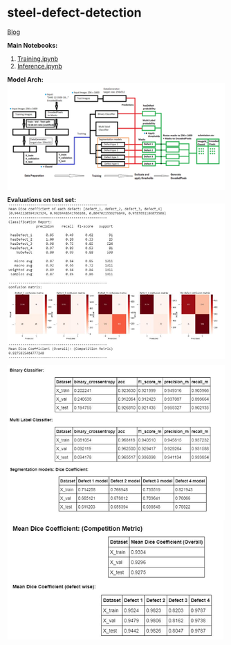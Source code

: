 # steel-defect-detection
[Blog](https://medium.com/@guildbilla/steel-defect-detection-image-segmentation-using-keras-dae8b4f986f0?source=your_stories_page---------------------------)

**Main Notebooks:**
1) [Training.ipynb](https://github.com/rook0falcon/steel-defect-detection/blob/master/Training.ipynb)
2) [Inference.ipynb](https://github.com/rook0falcon/steel-defect-detection/blob/master/Inference.ipynb)

**Model Arch:**
<img src='model_arch_new.jpg' width=800px align=middle>
<br>

**Evaluations on test set:**
<img src='test_set.JPG' width=800px align=middle>

<img src='perf.JPG' width=700px align=middle>

<img src='dice_coef.JPG' width=500px align=middle>
